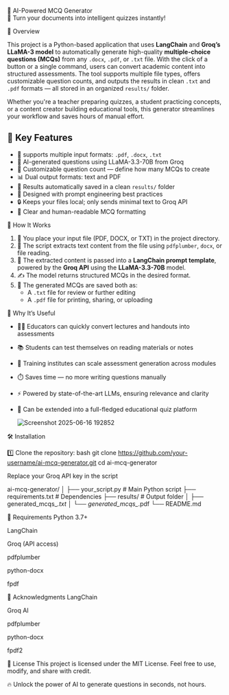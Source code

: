 📘 AI-Powered MCQ Generator  
🧠 Turn your documents into intelligent quizzes instantly!

📖 Overview

This project is a Python-based application that uses **LangChain** and **Groq’s LLaMA-3 model** to automatically generate high-quality **multiple-choice questions (MCQs)** from any `.docx`, `.pdf`, or `.txt` file. With the click of a button or a single command, users can convert academic content into structured assessments. The tool supports multiple file types, offers customizable question counts, and outputs the results in clean `.txt` and `.pdf` formats — all stored in an organized `results/` folder.

Whether you're a teacher preparing quizzes, a student practicing concepts, or a content creator building educational tools, this generator streamlines your workflow and saves hours of manual effort.

## 🔧 Key Features

- 📄 supports multiple input formats: `.pdf`, `.docx`, `.txt`
- 🤖 AI-generated questions using LLaMA-3.3-70B from Groq
- 🎯 Customizable question count — define how many MCQs to create
- 📊 Dual output formats: text and PDF
- 📁 Results automatically saved in a clean `results/` folder
- 🧠 Designed with prompt engineering best practices
- 🔒 Keeps your files local; only sends minimal text to Groq API
- 💬 Clear and human-readable MCQ formatting

🚀 How It Works

1. 📂 You place your input file (PDF, DOCX, or TXT) in the project directory.
2. 📄 The script extracts text content from the file using `pdfplumber`, `docx`, or file reading.
3. 🤖 The extracted content is passed into a **LangChain prompt template**, powered by the **Groq API** using the **LLaMA-3.3-70B** model.
4. ✍️ The model returns structured MCQs in the desired format.
5. 📁 The generated MCQs are saved both as:
   - A `.txt` file for review or further editing
   - A `.pdf` file for printing, sharing, or uploading

🎯 Why It’s Useful

- 🧑‍🏫 Educators can quickly convert lectures and handouts into assessments  
- 📚 Students can test themselves on reading materials or notes  
- 🏫 Training institutes can scale assessment generation across modules  
- ⏱️ Saves time — no more writing questions manually  
- ⚡ Powered by state-of-the-art LLMs, ensuring relevance and clarity  
- 🔁 Can be extended into a full-fledged educational quiz platform

  ![Screenshot 2025-06-16 192852](https://github.com/user-attachments/assets/a86c6c38-2e8a-4387-b7f7-83c9e8a05668)


🛠️ Installation

1️⃣ Clone the repository:
bash
git clone https://github.com/your-username/ai-mcq-generator.git
cd ai-mcq-generator


Replace your Groq API key in the script

ai-mcq-generator/
│
├── your_script.py               # Main Python script
├── requirements.txt             # Dependencies
├── results/                     # Output folder
│   ├── generated_mcqs_*.txt
│   └── generated_mcqs_*.pdf
└── README.md

📎 Requirements
Python 3.7+

LangChain

Groq (API access)

pdfplumber

python-docx

fpdf

🤝 Acknowledgments
LangChain

Groq AI

pdfplumber

python-docx

fpdf2

📄 License
This project is licensed under the MIT License. Feel free to use, modify, and share with credit.

🔥 Unlock the power of AI to generate questions in seconds, not hours.

